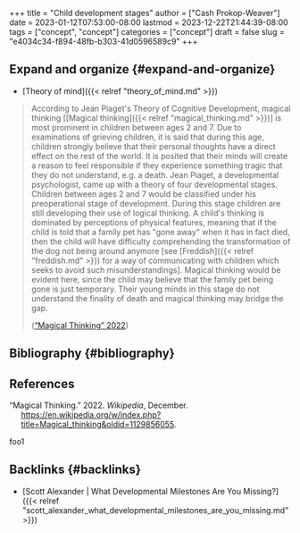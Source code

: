 +++
title = "Child development stages"
author = ["Cash Prokop-Weaver"]
date = 2023-01-12T07:53:00-08:00
lastmod = 2023-12-22T21:44:39-08:00
tags = ["concept", "concept"]
categories = ["concept"]
draft = false
slug = "e4034c34-f894-48fb-b303-41d0596589c9"
+++

## Expand and organize {#expand-and-organize}

-   [Theory of mind]({{< relref "theory_of_mind.md" >}})

> According to Jean Piaget's Theory of Cognitive Development, magical thinking [[Magical thinking]({{< relref "magical_thinking.md" >}})] is most prominent in children between ages 2 and 7. Due to examinations of grieving children, it is said that during this age, children strongly believe that their personal thoughts have a direct effect on the rest of the world. It is posited that their minds will create a reason to feel responsible if they experience something tragic that they do not understand, e.g. a death. Jean Piaget, a developmental psychologist, came up with a theory of four developmental stages. Children between ages 2 and 7 would be classified under his preoperational stage of development. During this stage children are still developing their use of logical thinking. A child's thinking is dominated by perceptions of physical features, meaning that if the child is told that a family pet has "gone away" when it has in fact died, then the child will have difficulty comprehending the transformation of the dog not being around anymore [see [Freddish]({{< relref "freddish.md" >}}) for a way of communicating with children which seeks to avoid such misunderstandings]. Magical thinking would be evident here, since the child may believe that the family pet being gone is just temporary. Their young minds in this stage do not understand the finality of death and magical thinking may bridge the gap.
>
> (<a href="#citeproc_bib_item_1">“Magical Thinking” 2022</a>)


## Bibliography {#bibliography}

## References

<style>.csl-entry{text-indent: -1.5em; margin-left: 1.5em;}</style><div class="csl-bib-body">
  <div class="csl-entry"><a id="citeproc_bib_item_1"></a>“Magical Thinking.” 2022. <i>Wikipedia</i>, December. <a href="https://en.wikipedia.org/w/index.php?title=Magical_thinking&oldid=1129856055">https://en.wikipedia.org/w/index.php?title=Magical_thinking&#38;oldid=1129856055</a>.</div>
</div>

foo1


## Backlinks {#backlinks}

-   [Scott Alexander | What Developmental Milestones Are You Missing?]({{< relref "scott_alexander_what_developmental_milestones_are_you_missing.md" >}})
